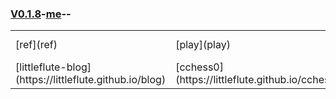 ### [V0.1.8](https://github.com/littleflute/chess/edit/master/README.md)-[me](https://littleflute.github.io/cchess/)--
<table>
  <tr>
    <td>[ref](ref)</td>
    <td>[play](play)</td>
    <td>[ZuoWei/FeiXiang](ZuoWei/FeiXiang)</td> 
  </tr>
  <tr>
    <td>[littleflute-blog](https://littleflute.github.io/blog)</td>
    <td>[cchess0](https://littleflute.github.io/cchess0)</td>
    <td>td3</td>
    <td>td4</td>
  </tr>
</table>
  
